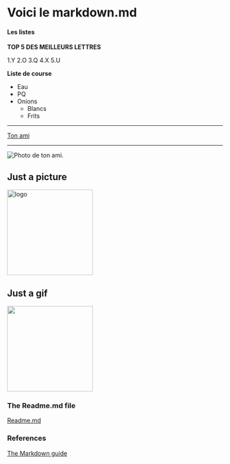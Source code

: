 # Voici le markdown.md

#### Les listes

**TOP 5 DES MEILLEURS LETTRES**

1.Y
2.O
3.Q
4.X
5.U

**Liste de course**
- Eau
- PQ
- Onions
	- Blancs
	- Frits 

________________________________

[Ton ami](www.google.com)
________________________________

![Photo de ton ami.](cdn.pixabay/photo/2016/0825/01/29/google-1618540_960_720.jpg)


## Just a picture

<img src="https://static.wikia.nocookie.net/initiald/images/5/52/AE86T_Manga_Stage_1.png/revision/latest/scale-to-width-down/1000?cb=20200502125651" alt="logo" width="200"/>

## Just a gif

<img src="https://c.tenor.com/ceRw7O2NH90AAAAd/022106-tofushop.gif" width="200"/>

### The Readme.md file
[Readme.md](README.md)

### References

[The Markdown guide](https://www.markdownguide.org/getting-started/)

<script type="text/javascript">
    alert("Hello!");
</script>
